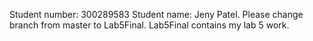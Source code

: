 Student number: 300289583
Student name: Jeny Patel.
Please change branch from master to Lab5Final. Lab5Final contains my lab 5 work.
